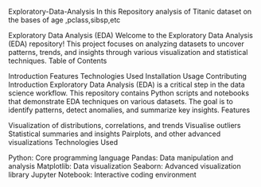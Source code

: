 Exploratory-Data-Analysis
In this Repository analysis of Titanic dataset on the bases of age ,pclass,sibsp,etc

Exploratory Data Analysis (EDA) Welcome to the Exploratory Data Analysis (EDA) repository!
This project focuses on analyzing datasets to uncover patterns, trends, 
and insights through various visualization and statistical techniques. Table of Contents

Introduction
Features
Technologies Used
Installation
Usage
Contributing
Introduction Exploratory Data Analysis (EDA) is a critical step in the data science workflow. 
This repository contains Python scripts and notebooks that demonstrate EDA techniques on various datasets.
The goal is to identify patterns, detect anomalies, and summarize key insights. Features

Visualization of distributions, correlations, and trends
Visualise outliers
Statistical summaries and insights
Pairplots, and other advanced visualizations
Technologies Used

Python: Core programming language
Pandas: Data manipulation and analysis
Matplotlib: Data visualization
Seaborn: Advanced visualization library
Jupyter Notebook: Interactive coding environment
